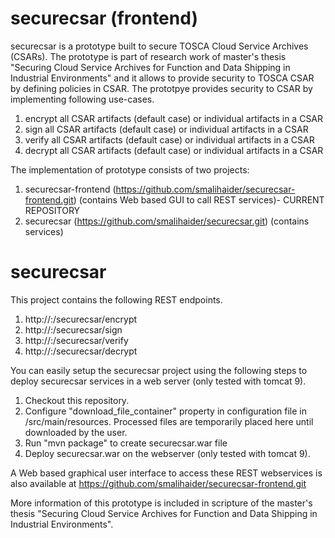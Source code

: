 # securecsar (frontend)

securecsar is a prototype built to secure TOSCA Cloud Service Archives (CSARs). The prototype is part of research work of master's thesis "Securing Cloud Service Archives for Function and Data Shipping in Industrial Environments" and it allows to provide security to TOSCA CSAR by defining policies in CSAR. The prototpye provides security to CSAR by implementing following use-cases.

1. encrypt all CSAR artifacts (default case) or individual artifacts in a CSAR
1. sign all CSAR artifacts (default case) or individual artifacts in a CSAR
1. verify all CSAR artifacts (default case) or individual artifacts in a CSAR
1. decrypt all CSAR artifacts (default case) or individual artifacts in a CSAR

The implementation of prototype consists of two projects:
1. securecsar-frontend (https://github.com/smalihaider/securecsar-frontend.git) (contains Web based GUI to call REST services)- CURRENT REPOSITORY
1. securecsar (https://github.com/smalihaider/securecsar.git) (contains services)

# securecsar
This project contains the following REST endpoints.

1. http://<hostname>:<port>/securecsar/encrypt
1. http://<hostname>:<port>/securecsar/sign
1. http://<hostname>:<port>/securecsar/verify
1. http://<hostname>:<port>/securecsar/decrypt

You can easily setup the securecsar project using the following steps to deploy securecsar services in a web server (only tested with tomcat 9).

1. Checkout this repository.
1. Configure "download_file_container" property in configuration file in <checkout repository path>/src/main/resources. Processed files are temporarily placed here until downloaded by the user.
1. Run "mvn package" to create securecsar.war file
1. Deploy securecsar.war on the webserver (only tested with tomcat 9).

A Web based graphical user interface to access these REST webservices is also available at https://github.com/smalihaider/securecsar-frontend.git

More information of this prototype is included in scripture of the master's thesis "Securing Cloud Service Archives for Function and Data Shipping in Industrial Environments".

